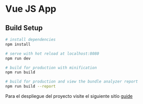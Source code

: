 # Vue JS App

## Build Setup

``` bash
# install dependencies
npm install

# serve with hot reload at localhost:8080
npm run dev

# build for production with minification
npm run build

# build for production and view the bundle analyzer report
npm run build --report
```

Para el despliegue del proyecto visite el siguiente sitío [guide](https://quirky-austin-a002a5.netlify.app/)
